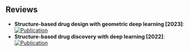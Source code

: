 
## **Reviews**
- **Structure-based drug design with geometric deep learning [2023]**:   
	[![Publication](https://img.shields.io/badge/Publication-Citations:49-blue?style=for-the-badge&logo=bookstack)](https://doi.org/10.1016/j.sbi.2023.102548)  
- **Structure-based drug discovery with deep learning [2022]**:   
	[![Publication](https://img.shields.io/badge/Publication-Citations:19-blue?style=for-the-badge&logo=bookstack)](https://doi.org/10.1002/cbic.202200776)  
